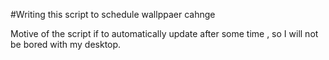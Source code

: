 #Writing this script to schedule wallppaer cahnge

Motive of the script if to  automatically update after some time , so I will not be bored with my desktop. 
